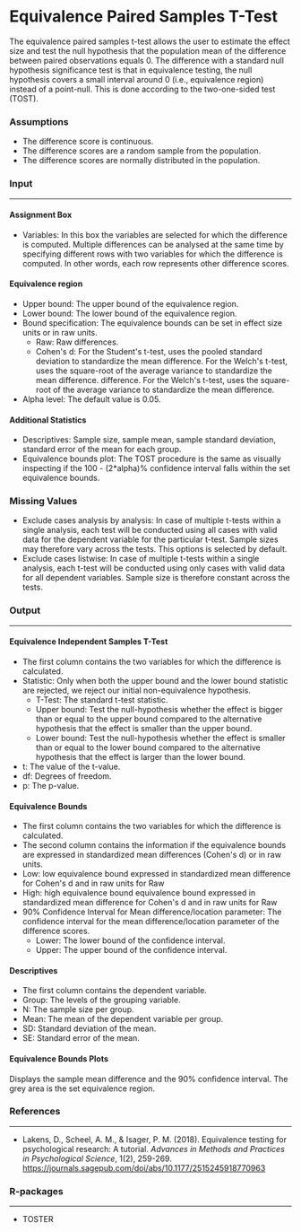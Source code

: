 Equivalence Paired Samples T-Test
==========================

The equivalence paired samples t-test allows the user to estimate the effect size and test the null hypothesis that the population mean of the difference between paired observations equals 0. The difference with a standard null hypothesis significance test is that in equivalence testing, the null hypothesis covers a small interval around 0 (i.e., equivalence region) instead of a point-null. This is done according to the two-one-sided test (TOST).

### Assumptions
- The difference score is continuous.
- The difference scores are a random sample from the population.
- The difference scores are normally distributed in the population.

### Input
-------
#### Assignment Box
- Variables: In this box the variables are selected for which the difference is computed. Multiple differences can be analysed at the same time by specifying different rows with two variables for which the difference is computed. In other words, each row represents other difference scores.

#### Equivalence region
- Upper bound: The upper bound of the equivalence region.
- Lower bound: The lower bound of the equivalence region.
- Bound specification:  The equivalence bounds can be set in effect size units or in raw units.
  - Raw: Raw differences.
  - Cohen's d: For the Student's t-test, uses the pooled standard deviation to standardize the mean difference. For the Welch's t-test, uses the square-root of the average variance to standardize the mean difference. difference. For the Welch's t-test, uses the square-root of the average variance to standardize the mean difference.
- Alpha level: The default value is 0.05.

#### Additional Statistics
- Descriptives: Sample size, sample mean, sample standard deviation, standard error of the mean for each group.
- Equivalence bounds plot: The TOST procedure is the same as visually inspecting if the 100 - (2*alpha)% confidence interval falls within the set equivalence bounds.

### Missing Values
 - Exclude cases analysis by analysis: In case of multiple t-tests within a single analysis, each test will be conducted using all cases with valid data for the dependent variable for the particular t-test. Sample sizes may therefore vary across the tests. This options is selected by default.
 - Exclude cases listwise: In case of multiple t-tests within a single analysis, each t-test will be conducted using only cases with valid data for all dependent variables. Sample size is therefore constant across the tests.

### Output
-------

#### Equivalence Independent Samples T-Test
- The first column contains the two variables for which the difference is calculated.
- Statistic: Only when both the upper bound and the lower bound statistic are rejected, we reject our initial non-equivalence hypothesis.
  - T-Test: The standard t-test statistic.
  - Upper bound: Test the null-hypothesis whether the effect is bigger than or equal to the upper bound compared to the alternative hypothesis that the effect is smaller than the upper bound.
  - Lower bound: Test the null-hypothesis whether the effect is smaller than or equal to the lower bound compared to the alternative hypothesis that the effect is larger than the lower bound.
- t: The value of the t-value.
- df: Degrees of freedom.
- p: The p-value.

#### Equivalence Bounds
- The first column contains the two variables for which the difference is calculated.
- The second column contains the information if the equivalence bounds are expressed in standardized mean differences (Cohen's d) or in raw units.
- Low: low equivalence bound expressed in standardized mean difference for Cohen's d and in raw units for Raw
- High: high equivalence bound equivalence bound expressed in standardized mean difference for Cohen's d and in raw units for Raw
- 90% Confidence Interval for Mean difference/location parameter: The confidence interval for the mean difference/location parameter of the difference scores.
  - Lower: The lower bound of the confidence interval.
  - Upper: The upper bound of the confidence interval.

#### Descriptives
- The first column contains the dependent variable.
- Group: The levels of the grouping variable.
- N: The sample size per group.
- Mean: The mean of the dependent variable per group.
- SD: Standard deviation of the mean.
- SE: Standard error of the mean.

#### Equivalence Bounds Plots
Displays the sample mean difference and the 90% confidence interval. The grey area is the set equivalence region.

### References
-------
- Lakens, D., Scheel, A. M., & Isager, P. M. (2018). Equivalence testing for psychological research: A tutorial. *Advances in Methods and Practices in Psychological Science*, 1(2), 259-269. <a href="https://journals.sagepub.com/doi/abs/10.1177/2515245918770963">https://journals.sagepub.com/doi/abs/10.1177/2515245918770963</a>


### R-packages
---
- TOSTER
